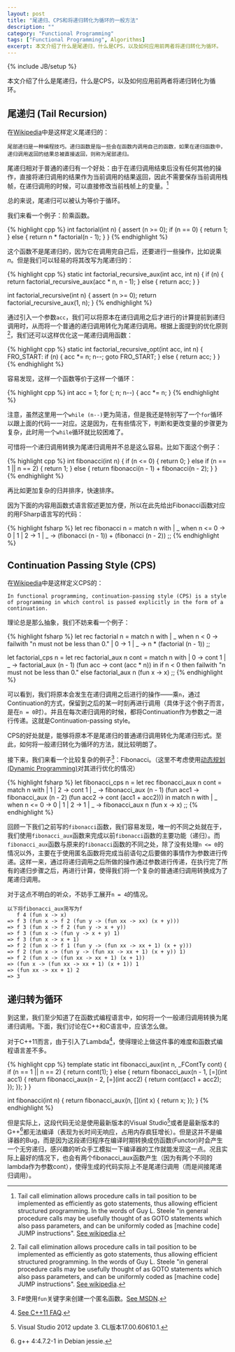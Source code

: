 ```yaml
---
layout: post
title: "尾递归、CPS和将递归转化为循环的一般方法"
description: ""
category: "Functional Programming"
tags: ["Functional Programming", Algorithms]
excerpt: 本文介绍了什么是尾递归，什么是CPS，以及如何应用前两者将递归转化为循环。
---
```

{% include JB/setup %}

本文介绍了什么是尾递归，什么是CPS，以及如何应用前两者将递归转化为循环。

## 尾递归 (Tail Recursion)

在[Wikipedia](http://en.wikipedia.org/)中是这样定义尾递归的：

    尾部递归是一种编程技巧。递归函数是指一些会在函数内调用自己的函数，如果在递归函数中，递归调用返回的结果总被直接返回，则称为尾部递归。

尾递归相对于普通的递归有一个好处：由于在递归调用结束后没有任何其他的操作，直接将递归调用的结果作为当前调用的结果返回，因此不需要保存当前调用栈帧，在递归调用的时候，可以直接修改当前栈帧上的变量。[^tail-recursion-optimization]

总的来说，尾递归可以被认为等价于循环。

我们来看一个例子：阶乘函数。

{% highlight cpp %}
int factorial(int n) {
    assert (n >= 0);
    if (n == 0) {
        return 1;
    } else {
        return n * factorial(n - 1);
    }
}
{% endhighlight %}

这个函数不是尾递归的，因为它在调用完自己后，还要进行一些操作，比如说乘*n*。但是我们可以轻易的将其改写为尾递归的：

{% highlight cpp %}
static int factorial_recursive_aux(int acc, int n) {
    if (n) {
        return factorial_recursive_aux(acc * n, n - 1);
    } else {
        return acc;
    }
}

int factorial_recursive(int n) {
    assert (n >= 0);
    return factorial_recursive_aux(1, n);
}
{% endhighlight %}

通过引入一个参数`acc`，我们可以将原本在递归调用之后才进行的计算提前到递归调用时，从而将一个普通的递归调用转化为尾递归调用。根据上面提到的优化原则[^tail-recursion-optimization]，我们还可以这样优化这一尾递归调用函数：

{% highlight cpp %}
static int factorial_recursive_opt(int acc, int n) {
FRO_START:
    if (n) {
        acc *= n;
        n--;
        goto FRO_START;
    } else {
        return acc;
    }
}
{% endhighlight %}

容易发现，这样一个函数等价于这样一个循环：

{% highlight cpp %}
int acc = 1;
for (; n; n--) {
    acc *= n;
}
{% endhighlight %}

注意，虽然这里用一个`while (n--)`更为简洁，但是我还是特别写了一个`for`循环以跟上面的代码一一对应。这是因为，在有些情况下，判断和更改变量的步骤更为复杂，此时用一个`while`循环就比较困难了。

可惜将一个递归调用转换为尾递归调用并不总是这么容易。比如下面这个例子：

{% highlight cpp %}
int fibonacci(int n) {
    if (n <= 0) {
        return 0;
    } else if (n == 1 || n == 2) {
        return 1;
    } else {
        return fibonacci(n - 1) + fibonacci(n - 2);
    }
}
{% endhighlight %}

再比如更加复杂的归并排序，快速排序。

因为下面的内容用函数式语言叙述更加方便，所以在此先给出Fibonacci函数对应的用FSharp语言写的代码：

{% highlight fsharp %}
let rec fibonacci n =
    match n with
    | _ when n <= 0 -> 0
    | 1 | 2 -> 1
    | _ -> (fibonacci (n - 1)) + (fibonacci (n - 2))
;;
{% endhighlight %}

## Continuation Passing Style (CPS)

在[Wikipedia](http://en.wikipedia.org/)中是这样定义CPS的：

    In functional programming, continuation-passing style (CPS) is a style of programming in which control is passed explicitly in the form of a continuation.

理论总是那么抽象，我们不妨来看一个例子：

{% highlight fsharp %}
let rec factorial n =
    match n with
    | _ when n < 0 -> failwith "n must not be less than 0."
    | 0 -> 1
    | _ -> n * (factorial (n - 1))
;;

let factorial_cps n =
    let rec factorial_aux n cont =
        match n with
        | 0 -> cont 1
        | _ -> factorial_aux (n - 1) (fun acc -> cont (acc * n))
    in
    if n < 0 then failwith "n must not be less than 0."
    else factorial_aux n (fun x -> x)
;;
{% endhighlight %}

可以看到，我们将原本会发生在递归调用之后进行的操作——乘`n`，通过Continuation的方式，保留到之后的某一时刻再进行调用（具体于这个例子而言，是在`n = 0`时）。并且在每次递归调用的时候，都将Continuation作为参数之一进行传递。这就是Continuation-passing style。

CPS的好处就是，能够将原本不是尾递归的普通递归调用转化为尾递归形式。至此，如何将一般递归转化为循环的方法，就比较明朗了。

接下来，我们来看一个比较复杂的例子[^lambda]：Fibonacci。（这里不考虑使用[动态规划 (Dynamic Programming)](http://en.wikipedia.org/wiki/Dynamic_Programming)对其进行优化的情况）

{% highlight fsharp %}
let fibonacci_cps n =
    let rec fibonacci_aux n cont =
        match n with
        | 1 | 2 -> cont 1
        | _ -> fibonacci_aux
                    (n - 1)
                    (fun acc1 -> fibonacci_aux
                                    (n - 2)
                                    (fun acc2 -> cont (acc1 + acc2)))
    in
    match n with
    | _ when n <= 0 -> 0
    | 1 | 2 -> 1
    | _ -> fibonacci_aux n (fun x -> x)
;;
{% endhighlight %}

回顾一下我们之前写的`fibonacci`函数，我们容易发现，唯一的不同之处就在于，我们使用`fibonacci_aux`函数来完成以前`fibonacci`函数的主要功能（递归）。而`fibonacci_aux`函数与原来的`fibonacci`函数的不同之处，除了没有处理`n <= 0`的情况以外，主要在于使用匿名函数将完成当前语句之后要做的事情作为参数进行传递。这样一来，通过将递归调用之后所做的操作通过参数进行传递，在执行完了所有的递归步骤之后，再进行计算，使得我们将一个复杂的普通递归调用转换成为了尾递归调用。

对于这点不明白的听众，不妨手工展开`n = 4`的情况。

    以下将fibonacci_aux简写为f
       f 4 (fun x -> x)
    => f 3 (fun x -> f 2 (fun y -> (fun xx -> xx) (x + y)))
    => f 3 (fun x -> f 2 (fun y -> x + y))
    => f 3 (fun x -> (fun y -> x + y) 1)
    => f 3 (fun x -> x + 1)
    => f 2 (fun x -> f 1 (fun y -> (fun xx -> xx + 1) (x + y)))
    => f 2 (fun x -> (fun y -> (fun xx -> xx + 1) (x + y)) 1)
    => f 2 (fun x -> (fun xx -> xx + 1) (x + 1))
    => (fun x -> (fun xx -> xx + 1) (x + 1)) 1
    => (fun xx -> xx + 1) 2
    => 3

## 递归转为循环

到这里，我们至少知道了在函数式编程语言中，如何将一个一般递归调用转换为尾递归调用。下面，我们讨论在C++和C语言中，应该怎么做。

对于C++11而言，由于引入了Lambda[^C++11-lambda]，使得理论上做这件事的难度和函数式编程语言差不多。

{% highlight cpp %}
template<typename _FContTy>
static int fibonacci_aux(int n, _FContTy cont)
{
    if (n == 1 || n == 2) {
        return cont(1);
    } else {
        return fibonacci_aux(n - 1, [=](int acc1) {
            return fibonacci_aux(n - 2, [=](int acc2) {
                return cont(acc1 + acc2);
            });
        });
    }
}

int fibonacci(int n)
{
    return fibonacci_aux(n, [](int x) { return x; });
}
{% endhighlight %}

但是实际上，这段代码无论是使用最新版本的Visual Studio[^latest-vs]或者是最新版本的G++[^latest-g++]都无法编译（表现为长时间无响应，占用内存疯狂增长）。但是这并不是编译器的Bug，而是因为这段递归程序在编译时期转换成仿函数(Functor)时会产生一个无穷递归，感兴趣的听众手工模拟一下编译器的工作就能发现这一点。况且实际上最好的情况下，也会有两个fibonacci_aux函数产生（因为有两个不同的lambda作为参数cont），使得生成的代码实际上不是尾递归调用（而是间接尾递归调用）。

[^tail-recursion-optimization]: Tail call elimination allows procedure calls in tail position to be implemented as efficiently as goto statements, thus allowing efficient structured programming. In the words of Guy L. Steele "in general procedure calls may be usefully thought of as GOTO statements which also pass parameters, and can be uniformly coded as \[machine code\] JUMP instructions". [See wikipedia](http://en.wikipedia.org/wiki/Tail_call#History).
[^lambda]: F#使用`fun`关键字来创建一个匿名函数。[See MSDN](http://msdn.microsoft.com/en-us/library/dd233201.aspx).
[^C++11-lambda]: [See C++11 FAQ](http://www.stroustrup.com/C++11FAQ.html#lambda).
[^latest-vs]: Visual Studio 2012 update 3. CL版本17.00.60610.1.
[^latest-g++]: g++ 4:4.7.2-1 in Debian jessie.
